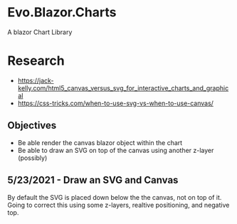 # Evo.Blazor.Charts
A blazor Chart Library

# Research

* https://jack-kelly.com/html5_canvas_versus_svg_for_interactive_charts_and_graphical
* https://css-tricks.com/when-to-use-svg-vs-when-to-use-canvas/

## Objectives

* Be able render the canvas blazor object within the chart
* Be able to draw an SVG on top of the canvas using another z-layer (possibly)

## 5/23/2021 - Draw an SVG and Canvas

By default the SVG is placed down below the the canvas, not on top of it.  Going to correct this using some z-layers, realtive positioning, and negative top.
